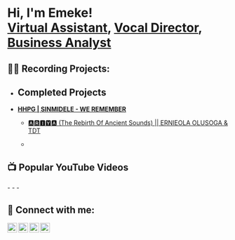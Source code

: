 <h1>Hi, I'm Emeke! <br/><a href="https://github.com/emekeakorin">Virtual Assistant</a>, <a href="https://www.linkedin.com/in/emeke-godscovenant-535018a1/">Vocal Director</a>, <a href="https://">Business Analyst</a></h1>

<h2>👨‍💻 Recording Projects:</h2>

- <b>Completed Projects</b>
  - 
- <b>[HHPG | SINMIDELE - WE REMEMBER](https://youtu.be/0JZPfNhVGck?si=zQR3C7sY2TDBi2nQ)</b>
  - [🅰🆁🅸🆈🅰 (The Rebirth Of Ancient Sounds) || ERNIEOLA OLUSOGA & TDT](https://youtu.be/SeyBMWBFOlA?si=KVTN643jHmAxA4HW) 

  - 
<h2>📺 Popular YouTube Videos</h2>
-
-
-

<h2> 🤳 Connect with me:</h2>

[<img align="left" alt="JoshMadakor | YouTube" width="22px" src="https://cdn.jsdelivr.net/npm/simple-icons@v3/icons/youtube.svg" />][youtube]
[<img align="left" alt="JoshMadakor | Twitter" width="22px" src="https://cdn.jsdelivr.net/npm/simple-icons@v3/icons/twitter.svg" />][twitter]
[<img align="left" alt="JoshMadakor | LinkedIn" width="22px" src="https://cdn.jsdelivr.net/npm/simple-icons@v3/icons/linkedin.svg" />][linkedin]
[<img align="left" alt="JoshMadakor | Instagram" width="22px" src="https://cdn.jsdelivr.net/npm/simple-icons@v3/icons/instagram.svg" />][instagram]

[twitter]: https://twitter.com/emekeakorin
[youtube]: https://www.youtube.com/@godscovenantemeke498
[instagram]: https://www.instagram.com/emekakorin
[linkedin]: https://www.linkedin.com/in/emeke-godscovenant-535018a1
